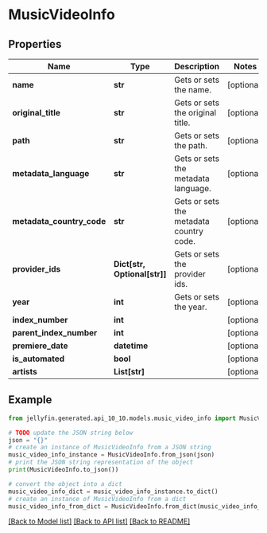 # MusicVideoInfo


## Properties

Name | Type | Description | Notes
------------ | ------------- | ------------- | -------------
**name** | **str** | Gets or sets the name. | [optional] 
**original_title** | **str** | Gets or sets the original title. | [optional] 
**path** | **str** | Gets or sets the path. | [optional] 
**metadata_language** | **str** | Gets or sets the metadata language. | [optional] 
**metadata_country_code** | **str** | Gets or sets the metadata country code. | [optional] 
**provider_ids** | **Dict[str, Optional[str]]** | Gets or sets the provider ids. | [optional] 
**year** | **int** | Gets or sets the year. | [optional] 
**index_number** | **int** |  | [optional] 
**parent_index_number** | **int** |  | [optional] 
**premiere_date** | **datetime** |  | [optional] 
**is_automated** | **bool** |  | [optional] 
**artists** | **List[str]** |  | [optional] 

## Example

```python
from jellyfin.generated.api_10_10.models.music_video_info import MusicVideoInfo

# TODO update the JSON string below
json = "{}"
# create an instance of MusicVideoInfo from a JSON string
music_video_info_instance = MusicVideoInfo.from_json(json)
# print the JSON string representation of the object
print(MusicVideoInfo.to_json())

# convert the object into a dict
music_video_info_dict = music_video_info_instance.to_dict()
# create an instance of MusicVideoInfo from a dict
music_video_info_from_dict = MusicVideoInfo.from_dict(music_video_info_dict)
```
[[Back to Model list]](README.md#documentation-for-models) [[Back to API list]](README.md#documentation-for-api-endpoints) [[Back to README]](README.md)


